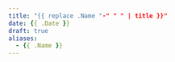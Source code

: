 ```yaml
---
title: "{{ replace .Name "-" " " | title }}"
date: {{ .Date }}
draft: true
aliases:
  - {{ .Name }}
---
```


<!--more-->
